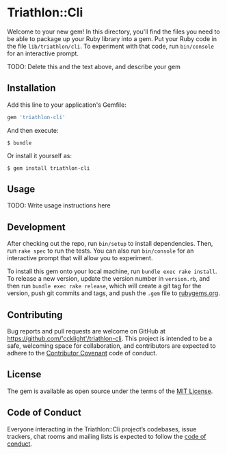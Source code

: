 # Triathlon::Cli

Welcome to your new gem! In this directory, you'll find the files you need to be able to package up your Ruby library into a gem. Put your Ruby code in the file `lib/triathlon/cli`. To experiment with that code, run `bin/console` for an interactive prompt.

TODO: Delete this and the text above, and describe your gem

## Installation

Add this line to your application's Gemfile:

```ruby
gem 'triathlon-cli'
```

And then execute:

    $ bundle

Or install it yourself as:

    $ gem install triathlon-cli

## Usage

TODO: Write usage instructions here

## Development

After checking out the repo, run `bin/setup` to install dependencies. Then, run `rake spec` to run the tests. You can also run `bin/console` for an interactive prompt that will allow you to experiment.

To install this gem onto your local machine, run `bundle exec rake install`. To release a new version, update the version number in `version.rb`, and then run `bundle exec rake release`, which will create a git tag for the version, push git commits and tags, and push the `.gem` file to [rubygems.org](https://rubygems.org).

## Contributing

Bug reports and pull requests are welcome on GitHub at https://github.com/'ccklight'/triathlon-cli. This project is intended to be a safe, welcoming space for collaboration, and contributors are expected to adhere to the [Contributor Covenant](http://contributor-covenant.org) code of conduct.

## License

The gem is available as open source under the terms of the [MIT License](https://opensource.org/licenses/MIT).

## Code of Conduct

Everyone interacting in the Triathlon::Cli project’s codebases, issue trackers, chat rooms and mailing lists is expected to follow the [code of conduct](https://github.com/'ccklight'/triathlon-cli/blob/master/CODE_OF_CONDUCT.md).
